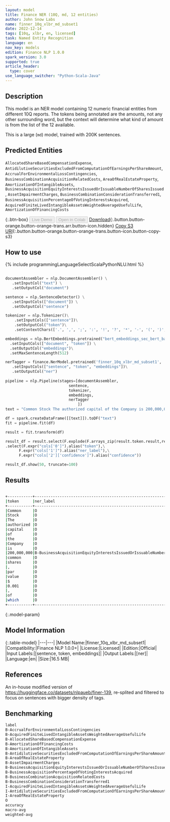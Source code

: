 ```yaml
---
layout: model
title: Finance NER (10Q, md, 12 entities)
author: John Snow Labs
name: finner_10q_xlbr_md_subset1
date: 2022-12-14
tags: [10q, xlbr, en, licensed]
task: Named Entity Recognition
language: en
nav_key: models
edition: Finance NLP 1.0.0
spark_version: 3.0
supported: true
article_header:
  type: cover
use_language_switcher: "Python-Scala-Java"
---
```


## Description

This model is an NER model containing 12 numeric financial entities from different 10Q reports. The tokens being annotated are the amounts, not any other surrounding word, but the context will determine what kind of amount is from the list of the 12 available.

This is a large (`md`) model, trained with 200K sentences.

## Predicted Entities

`AllocatedShareBasedCompensationExpense`, `AntidilutiveSecuritiesExcludedFromComputationOfEarningsPerShareAmount`, `AccrualForEnvironmentalLossContingencies`, `BusinessCombinationAcquisitionRelatedCosts`, `AreaOfRealEstateProperty`, `AmortizationOfIntangibleAssets`, `BusinessAcquisitionEquityInterestsIssuedOrIssuableNumberOfSharesIssued`, `AssetImpairmentCharges`, `BusinessCombinationConsiderationTransferred1`, `BusinessAcquisitionPercentageOfVotingInterestsAcquired`, `AcquiredFiniteLivedIntangibleAssetsWeightedAverageUsefulLife`, `AmortizationOfFinancingCosts`

{:.btn-box}
<button class="button button-orange" disabled>Live Demo</button>
<button class="button button-orange" disabled>Open in Colab</button>
[Download](https://s3.amazonaws.com/auxdata.johnsnowlabs.com/finance/models/finner_10q_xlbr_md_subset1_en_1.0.0_3.0_1671033764991.zip){:.button.button-orange.button-orange-trans.arr.button-icon.hidden}
[Copy S3 URI](s3://auxdata.johnsnowlabs.com/finance/models/finner_10q_xlbr_md_subset1_en_1.0.0_3.0_1671033764991.zip){:.button.button-orange.button-orange-trans.button-icon.button-copy-s3}

## How to use



<div class="tabs-box" markdown="1">
{% include programmingLanguageSelectScalaPythonNLU.html %}

```python
 
documentAssembler = nlp.DocumentAssembler() \
   .setInputCol("text") \
   .setOutputCol("document")

sentence = nlp.SentenceDetector() \
   .setInputCols(["document"]) \
   .setOutputCol("sentence") 

tokenizer = nlp.Tokenizer()\
    .setInputCols(["sentence"])\
    .setOutputCol("token")\
    .setContextChars(['.', ',', ';', ':', '!', '?', '*', '-', '(', ')', '”', '’', '$','€'])

embeddings = nlp.BertEmbeddings.pretrained("bert_embeddings_sec_bert_base","en") \
  .setInputCols(["document", "token"]) \
  .setOutputCol("embeddings")\
  .setMaxSentenceLength(512)

nerTagger = finance.NerModel.pretrained('finner_10q_xlbr_md_subset1', 'en', 'finance/models')\
   .setInputCols(["sentence", "token", "embeddings"])\
   .setOutputCol("ner")
              
pipeline = nlp.Pipeline(stages=[documentAssembler,
                            sentence,
                            tokenizer,
                            embeddings,
                            nerTagger
                                ])
text = "Common Stock The authorized capital of the Company is 200,000,000 common shares , par value $ 0.001 , of which 12,481,724 are issued or outstanding ."

df = spark.createDataFrame([[text]]).toDF("text")
fit = pipeline.fit(df)

result = fit.transform(df)

result_df = result.select(F.explode(F.arrays_zip(result.token.result,result.ner.result, result.ner.metadata)).alias("cols"))\
.select(F.expr("cols['0']").alias("token"),\
      F.expr("cols['1']").alias("ner_label"),\
      F.expr("cols['2']['confidence']").alias("confidence"))

result_df.show(50, truncate=100)
```

</div>

## Results

```bash

+-----------+------------------------------------------------------------------------+----------+
|token      |ner_label                                                               |confidence|
+-----------+------------------------------------------------------------------------+----------+
|Common     |O                                                                       |1.0       |
|Stock      |O                                                                       |1.0       |
|The        |O                                                                       |1.0       |
|authorized |O                                                                       |1.0       |
|capital    |O                                                                       |1.0       |
|of         |O                                                                       |1.0       |
|the        |O                                                                       |1.0       |
|Company    |O                                                                       |1.0       |
|is         |O                                                                       |1.0       |
|200,000,000|B-BusinessAcquisitionEquityInterestsIssuedOrIssuableNumberOfSharesIssued|0.9905    |
|common     |O                                                                       |1.0       |
|shares     |O                                                                       |1.0       |
|,          |O                                                                       |1.0       |
|par        |O                                                                       |1.0       |
|value      |O                                                                       |1.0       |
|$          |O                                                                       |1.0       |
|0.001      |O                                                                       |0.995     |
|,          |O                                                                       |1.0       |
|of         |O                                                                       |1.0       |
|which      |O                                                                       |1.0       |
+-----------+------------------------------------------------------------------------+----------+

```

{:.model-param}
## Model Information

{:.table-model}
|---|---|
|Model Name:|finner_10q_xlbr_md_subset1|
|Compatibility:|Finance NLP 1.0.0+|
|License:|Licensed|
|Edition:|Official|
|Input Labels:|[sentence, token, embeddings]|
|Output Labels:|[ner]|
|Language:|en|
|Size:|16.5 MB|

## References

An in-house modified version of https://huggingface.co/datasets/nlpaueb/finer-139, re-splited and filtered to focus on sentences with bigger density of tags.

## Benchmarking

```bash
label                                                                    precision    recall  f1-score   support
B-AccrualForEnvironmentalLossContingencies                                  1.0000    0.9386    0.9683       228
B-AcquiredFiniteLivedIntangibleAssetsWeightedAverageUsefulLife              0.9968    0.9778    0.9872       316
B-AllocatedShareBasedCompensationExpense                                    0.9931    0.9885    0.9908      1735
B-AmortizationOfFinancingCosts                                              0.9806    0.9268    0.9530       164
B-AmortizationOfIntangibleAssets                                            0.9910    0.9821    0.9865      1227
B-AntidilutiveSecuritiesExcludedFromComputationOfEarningsPerShareAmount     0.9949    1.0000    0.9975      1570
B-AreaOfRealEstateProperty                                                  0.9421    1.0000    0.9702       114
B-AssetImpairmentCharges                                                    0.9298    0.9815    0.9550       270
B-BusinessAcquisitionEquityInterestsIssuedOrIssuableNumberOfSharesIssued    0.9760    0.9606    0.9683       127
B-BusinessAcquisitionPercentageOfVotingInterestsAcquired                    0.9572    0.9968    0.9766       314
B-BusinessCombinationAcquisitionRelatedCosts                                0.9597    0.9375    0.9485       432
B-BusinessCombinationConsiderationTransferred1                              0.9706    0.9354    0.9527       495
I-AcquiredFiniteLivedIntangibleAssetsWeightedAverageUsefulLife              0.9804    0.8929    0.9346        56
I-AntidilutiveSecuritiesExcludedFromComputationOfEarningsPerShareAmount     1.0000    1.0000    1.0000         2
I-AreaOfRealEstateProperty                                                  1.0000    1.0000    1.0000         1
O                                                                           0.9992    0.9995    0.9993    164664
accuracy                                                                    -         -         0.9986    171715
macro-avg                                                                   0.9795    0.9699    0.9743    171715
weighted-avg                                                                0.9986    0.9986    0.9986    171715
```

